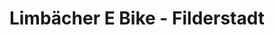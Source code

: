 ---
title: "Limbächer E Bike - Filderstadt"
url: /filderstadt-bernhausen/limbaecher-e-bike-filderstadt/
shop: Fahrrad
---